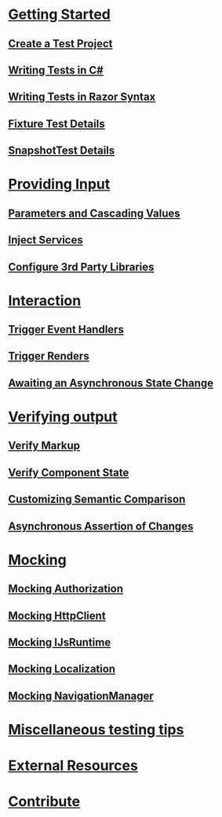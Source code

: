 # [Getting Started](xref:getting-started)
## [Create a Test Project](xref:create-test-project)
## [Writing Tests in C#](xref:writing-csharp-tests)
## [Writing Tests in Razor Syntax](xref:writing-razor-tests)
## [Fixture Test Details](xref:fixture-details)
## [SnapshotTest Details](xref:snapshottest-details)

# [Providing Input](xref:providing-input)
## [Parameters and Cascading Values](xref:passing-parameters-to-components)
## [Inject Services](xref:inject-services-into-components)
## [Configure 3rd Party Libraries](xref:configure-3rd-party-libs)

# [Interaction](xref:interaction)
## [Trigger Event Handlers](xref:trigger-event-handlers)
## [Trigger Renders](xref:trigger-renders)
## [Awaiting an Asynchronous State Change](xref:awaiting-async-state)

# [Verifying output](xref:verification)
## [Verify Markup](xref:verify-markup)
## [Verify Component State](xref:verify-component-state)
## [Customizing Semantic Comparison](xref:semantic-html-comparison)
## [Asynchronous Assertion of Changes](xref:async-assertion)

# [Mocking](xref:mocking)
## [Mocking Authorization](xref:mocking-auth)
## [Mocking HttpClient](xref:mocking-httpclient)
## [Mocking IJsRuntime](xref:mocking-ijsruntime)
## [Mocking Localization](xref:mocking-localizer)
## [Mocking NavigationManager](xref:mocking-navigation-manager)

# [Miscellaneous testing tips](xref:misc-test-tips)
# [External Resources](xref:external-resources)
# [Contribute](contribute.md)
